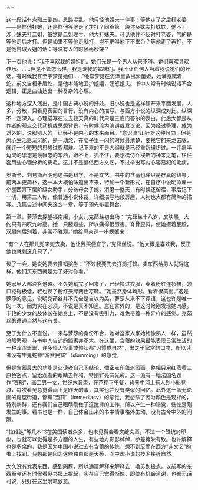     五三 

   这一段话有点颠三倒四，思路混乱。他只怪他姐夫一件事：等他走了之后打老婆——是怪他打她，还是怪他等他走了才打？同页第一段述及妹夫打妹妹，他不干涉；妹夫打二姐，虽然是二姐理亏，他大打妹夫。可见他并不反对打老婆，气的是等他走后才打。但是如果不等他走就打，岂不更叫他下不来台？等他走了再打，不是他告诫大姐的话：等没有人的时候再吵架？

   下一页他说：“我不喜欢我的姐姐们。她们光是一个男人从来不够。她们喜欢寻欢作乐。……但是不管怎么样，我是爱我的姊妹们。我不让任何人当着我说她们的坏话。有时候我甚至于梦见她们……”他常梦见在泥潭里救出索蕾妲，她满身爬着蛇。前文自相矛盾处，是他本能地卫护姐姐，迁怒姐夫。书中人常有时候说话不合逻辑，正是曲曲达出一种复杂的心理。

   这种地方深入浅出，是中国古典小说的好处。旧小说也是这样铺开来平面发展，人多，分散，只看见表面的言行，没有内心的描写，与西方小说的纵深成对比。纵深不一定深入。心理描写在过去较天真的时代只是三底门答尔的表白。此后大都是从作者的观点交代动机或思想背景，有时候流为演讲或发议论，因为经过整理，成为对外的，说服别人的，已经不是内心的本来面目。“意识流”正针对这种倾向，但是内心生活影沉沉的，是一动念，在脑子里一闪的时候最清楚，要找它的来龙去脉，就连一个短短的思想过程都难。记下来的不是大纲就是已经重新组织过。一连串半角成的思想是最飘忽的东西，跟不上，抓不住，要想模仿乔埃斯的神来之笔，往往套用些心理分析的皮毛。这并不是低估西方文艺，不过举出写内心容易犯的毛病。

   奥斯卡．刘易斯声明他这书是科学，不是文艺。书中的含蓄也许只是存真的结果。前两本更简朴，这一本大概怕味道出不来，特加一个新形式，在自序中说明添雇一个墨西哥下层阶级女助手，分访母女子媳，消磨一整天，有时候还留宿，事后记下一切，用第三人称，像普通小说体裁，详细描写地段房屋，人物也大都有简单的描写。几篇自述中间夹这么一章，等于预先布置舞台。

   第一章，萝莎去探望福南妲，小女儿克茹丝初出场：“克茹丝十八岁，皮肤黑，大约只有四呎九吋高。她一只腿短些，所以瘸得很厉害。脊骨歪斜，使她撅着屁股，双肩向后别着，非常不雅观。”她给母亲送一串螃蟹来：

   “有个人在那儿兜来兜去卖，他让我买便宜了，”克茹丝说。“他大概是喜欢我，反正他也就剩这几只了。”

   谈了一会，她说她要去推销奖券：“不过我要先去打扮打扮。卖东西给男人就得这样。他们买东西就是为了好对你看。”

   她家里人都没答这碴。不久她销完了回来了，已经换过衣服，穿着粉红连衫裙，领口挖得极低，鞋也换了粉红夹绿两色凉鞋。“她虽然身体畸形，看着很美丽。”这是萝莎的意见，说明克茹丝并不完全是自以为美。萝莎从来不下评语，这也许是唯一的一次，因为实在必须，不说是真不知道。意在言外的，是这时候刚发现她肉感。丰艳的少女的肢体长在她身上，不是没有吸引力，难免带着一种异样的感觉。克茹丝的遭遇当然与这有关。

   至于为什么不直说，一来与萝莎的身份不合，她对这家人家始终像熟人一样，虽然冷眼旁观，与书中人自述的距离并不大。在这里，含蓄的效果最能表现日常生活的一种浑浑噩噩，许多怪人怪事或惨状都“习惯成自然”，出之于家常的口吻，所以读者没有牛鬼蛇神“游贫民窟”（slumming）的感觉。

   但是含蓄最大的功能是让读者自己下结论，像密点印象派图画，整幅只用红蓝黄三原色密点，留给观者的眼睛去拌和，特别鲜亮有光彩。这一派有一幅法国名题作“赛船”，画二男一女，世纪末装束，在花棚下午餐，背景中河上有人划小船竞渡，每次看见总觉得画上是昨天的事，其实也并没有类似的回忆。此外这一派无论画的房屋街道，都有“当前”（immediacy）的感觉。我想除了因为颜色是现拌的，特别新鲜，还有我们自己眼睛刚做了这搅拌的工作，所以产生一种错觉，恍惚是刚发生的事。看书也是一样，自己体会出来的书中情事格外生动，没有古今中外的间隔。

   “拉维达”等几本书在美国读者众多，也未见得会看夹缝文章，不过一个笼统的印象，也就可以觉得是多方面的人生，有些地方影影绰绰，参差掩映有致。也许解释也是多余的，我是因为中国小说过去有含蓄的传统，想不到反而在西方“非文艺”的书上找到。我想那是因为这些独白都是天籁，而中国小说的技术接近自然。

   太久没有发表东西，感到隔膜，所以通篇解释来解释去，噜苏到极点。以前写的东西至今还有时候看见书报上提起，实在自己觉得惭愧，即使有机会道谢，也都无话可说，只好在这里附笔致意。

